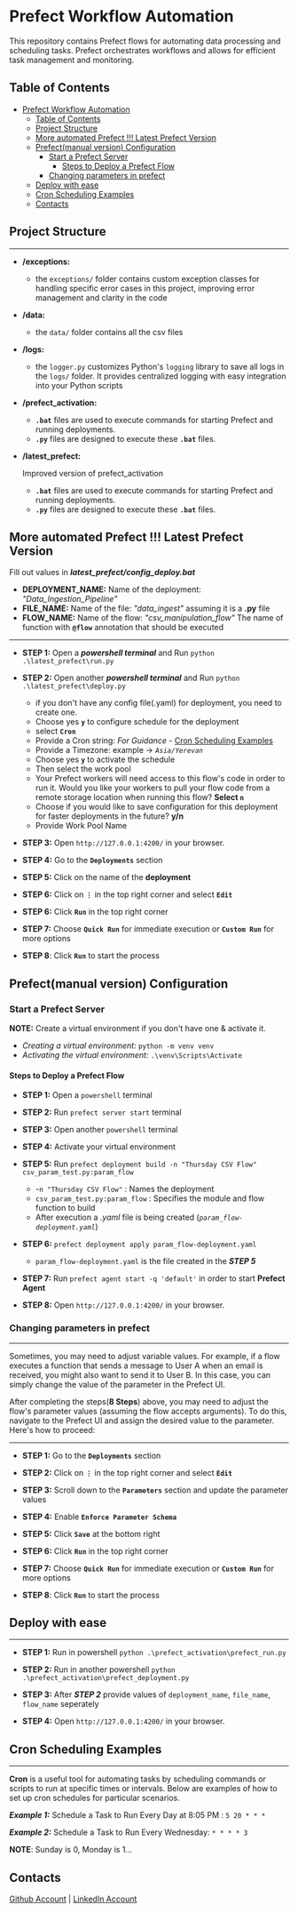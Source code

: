 # Prefect Workflow Automation

This repository contains Prefect flows for automating data processing and scheduling tasks. Prefect orchestrates workflows and allows for efficient task management and monitoring.

## Table of Contents

- [Prefect Workflow Automation](#prefect-workflow-automation)
  - [Table of Contents](#table-of-contents)
  - [Project Structure](#project-structure)
  - [More automated Prefect !!! Latest Prefect Version](#more-automated-prefect--latest-prefect-version)
  - [Prefect(manual version) Configuration](#prefectmanual-version-configuration)
    - [Start a Prefect Server](#start-a-prefect-server)
      - [Steps to Deploy a Prefect Flow](#steps-to-deploy-a-prefect-flow)
    - [Changing parameters in prefect](#changing-parameters-in-prefect)
  - [Deploy with ease](#deploy-with-ease)
  - [Cron Scheduling Examples](#cron-scheduling-examples)
  - [Contacts](#contacts)

## Project Structure

---

- **/exceptions:** 

    - the `exceptions/` folder contains custom exception classes for handling specific error cases in this project, improving error management and clarity in the code

- **/data:**

    - the `data/` folder contains all the csv files

- **/logs:** 

    - the `logger.py` customizes Python's `logging` library to save all logs in the `logs/` folder. It provides centralized logging with easy integration into your Python scripts

- **/prefect_activation:**

    - **`.bat`** files are used to execute commands for starting Prefect and running deployments.
    - **`.py`** files are designed to execute these **`.bat`** files. 

- **/latest_prefect:**

    Improved version of prefect_activation
    - **`.bat`** files are used to execute commands for starting Prefect and running deployments.
    - **`.py`** files are designed to execute these **`.bat`** files.

## More automated Prefect !!! Latest Prefect Version

Fill out values in ***latest_prefect/config_deploy.bat***
  - **DEPLOYMENT_NAME:** Name of the deployment: *"Data_Ingestion_Pipeline"*
  - **FILE_NAME:** Name of the file: *"data_ingest"* assuming it is a **.py** file 
  - **FLOW_NAME:** Name of the flow: *"csv_manipulation_flow"* The name of function with **`@flow`** annotation 
       that should be executed

---

- **STEP 1:** Open a ***powershell terminal*** and Run `python .\latest_prefect\run.py`

- **STEP 2:** Open another ***powershell terminal*** and Run `python .\latest_prefect\deploy.py`
  - if you don't have any config file(.yaml) for deployment, you need to create one.
  - Choose yes **`y`** to configure schedule for the deployment
  - select **`Cron`**
  - Provide a Cron string: *For Guidance* - [Cron Scheduling Examples](#cron-scheduling-examples)
  - Provide a Timezone: example -> *`Asia/Yerevan`*
  - Choose yes **`y`** to activate the schedule
  - Then select the work pool
  - Your Prefect workers will need access to this flow's code in order to run it. Would you like your 
    workers to pull your flow code from a remote storage location when running this flow? **Select `n`**
  - Choose if you would like to save configuration for this deployment for faster deployments in the future? **y/n**  
  - Provide Work Pool Name

- **STEP 3:** Open `http://127.0.0.1:4200/` in your browser.

- **STEP 4:** Go to the **`Deployments`** section

- **STEP 5:** Click on the name of the **deployment**

- **STEP 6:** Click on **`⋮`** in the top right corner and select **`Edit`**

- **STEP 6:** Click **`Run`** in the top right corner

- **STEP 7:** Choose **`Quick Run`** for immediate execution or **`Custom Run`** for more options
 
- **STEP 8**: Click **`Run`** to start the process

## Prefect(manual version) Configuration 

### Start a Prefect Server 

**NOTE:** Create a virtual environment if you don't have one & activate it.
   - *Creating a virtual environment:* `python -m venv venv`
   - *Activating the virtual environment:* `.\venv\Scripts\Activate`

#### Steps to Deploy a Prefect Flow

- **STEP 1:** Open a `powershell` terminal

- **STEP 2:** Run `prefect server start` terminal

- **STEP 3:** Open another `powershell` terminal

- **STEP 4:** Activate your virtual environment

- **STEP 5:** Run `prefect deployment build -n "Thursday CSV Flow" csv_param_test.py:param_flow` 
  - -`n "Thursday CSV Flow"` : Names the deployment 
  - `csv_param_test.py:param_flow` : Specifies the module and flow function to build
  - After execution a *.yaml* file is being created (*`param_flow-deployment.yaml`*)

- **STEP 6:** `prefect deployment apply param_flow-deployment.yaml`
  - `param_flow-deployment.yaml` is the file created in the ***STEP 5***  

- **STEP 7:** Run `prefect agent start -q 'default'` in order to start **Prefect Agent**

- **STEP 8:** Open `http://127.0.0.1:4200/` in your browser.

### Changing parameters in prefect
---
Sometimes, you may need to adjust variable values. For example, if a flow executes a function that sends a message to User A when an email is received, you might also want to send it to User B. In this case, you can simply change the value of the parameter in the Prefect UI.

After completing the steps(**8 Steps**) above, you may need to adjust the flow's parameter values (assuming the flow accepts arguments). To do this, navigate to the Prefect UI and assign the desired value to the parameter. Here's how to proceed:

---

- **STEP 1:** Go to the **`Deployments`** section

- **STEP 2:** Click on **`⋮`** in the top right corner and select **`Edit`**

- **STEP 3:** Scroll down to the **`Parameters`** section and update the parameter values

- **STEP 4:** Enable **`Enforce Parameter Schema`**

- **STEP 5:** Click **`Save`** at the bottom right

- **STEP 6:** Click **`Run`** in the top right corner

- **STEP 7:** Choose **`Quick Run`** for immediate execution or **`Custom Run`** for more options
 
- **STEP 8**: Click **`Run`** to start the process

## Deploy with ease

---

- **STEP 1:** Run in powershell `python .\prefect_activation\prefect_run.py` 

- **STEP 2:** Run in another powershell `python .\prefect_activation\prefect_deployment.py` 
  
- **STEP 3:** After ***STEP 2*** provide values of `deployment_name`, `file_name`, `flow_name` seperately
  
- **STEP 4:** Open `http://127.0.0.1:4200/` in your browser.

## Cron Scheduling Examples

---

**Cron** is a useful tool for automating tasks by scheduling commands or scripts to run at specific times or intervals. Below are examples of how to set up cron schedules for particular scenarios.

***Example 1:*** 
    Schedule a Task to Run Every Day at 8:05 PM : `5 20 * * *`

***Example 2:***
    Schedule a Task to Run Every Wednesday: `* * * * 3`

**NOTE**: Sunday is 0, Monday is 1...

## Contacts

[Github Account](https://github.com/Aleqyan666)     |      [LinkedIn Account](https://www.linkedin.com/in/hayk-alekyan-900797204/)
